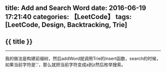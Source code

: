 title: Add and Search Word
date: 2016-06-19 17:21:40
categories: 【LeetCode】
tags: [LeetCode, Design, Backtracking, Trie]
---
## {{ title }} ##

---

我的做法是构建前缀树，然后addWord就调用Trie的insert函数，search的时候，如果当前字符是'.'，那么就把当前字符变成a到z然后枚举搜索。